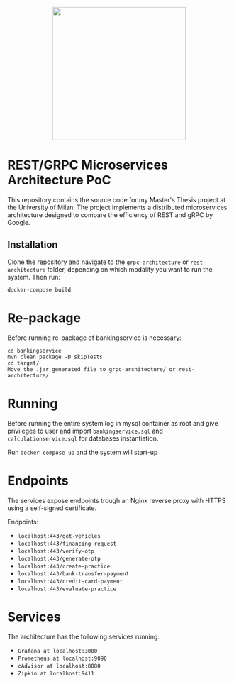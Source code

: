 <p align="center">
  <img src="https://www.unimi.it/sites/default/files/2019-05/LogoFooter_a9f0c3692bf29c71609e5f204522c5d4_0.png" width="300" />
</p>

# REST/GRPC Microservices Architecture PoC

This repository contains the source code for my Master's Thesis project at the University of Milan. The project implements a distributed microservices architecture designed to compare the efficiency of REST and gRPC by Google.

## Installation

Clone the repository and navigate to the `grpc-architecture` or `rest-architecture` folder, depending on which modality you want to run the system. Then run:

```docker-compose build```

# Re-package
Before running re-package of bankingservice is necessary:
 ```
cd bankingservice
mvn clean package -D skipTests
cd target/
Move the .jar generated file to grpc-architecture/ or rest-architecture/
```


# Running
Before running the entire system log in mysql container as root and give privileges to user and import ```bankingservice.sql``` and ```calculationservice.sql``` for databases instantiation.


Run ```docker-compose up``` and the system will start-up

# Endpoints
The services expose endpoints trough an Nginx reverse proxy with HTTPS using a self-signed certificate. 

Endpoints:

- `localhost:443/get-vehicles`
- `localhost:443/financing-request`
- `localhost:443/verify-otp`
- `localhost:443/generate-otp`
- `localhost:443/create-practice`
- `localhost:443/bank-transfer-payment`
- `localhost:443/credit-card-payment`
- `localhost:443/evaluate-practice`

# Services
The architecture has the following services running:
-  `Grafana at localhost:3000`
-  `Prometheus at localhost:9090`
-  `cAdvisor at localhost:8080`
-  `Zipkin at localhost:9411`

